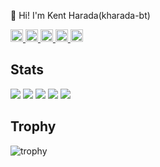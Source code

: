 👋 Hi! I'm Kent Harada(kharada-bt)

<p align="left">
    <a href="https://github.com/kharada-bt">
    <img height="20" src="https://komarev.com/ghpvc/?username=kharada-bt" />
  </a>
  <a href="https://github.com/kharada-bt">
    <img height="20" src="https://img.shields.io/github/followers/kharada-bt?label=follow&logo=github&style=flat" />
  </a>
  <a href="http://qiita.com/KentaHarada">
    <img height="20" src="https://qiita-badge.apiapi.app/s/KentaHarada/posts.svg" />
  </a>
  <a href="http://qiita.com/KentaHarada">
    <img height="20" src="https://qiita-badge.apiapi.app/s/KentaHarada/contributions.svg" />
  </a>
  <a href="https://zenn.dev/kharada">
    <img height="20" src="https://badgen.org/img/zenn/kharada/articles?style=plastic" />
  </a>
</p>

## Stats
![](http://github-profile-summary-cards.vercel.app/api/cards/profile-details?username=kharada-bt&theme=transparent)
![](http://github-profile-summary-cards.vercel.app/api/cards/repos-per-language?username=kharada-bt&theme=transparent)
![](http://github-profile-summary-cards.vercel.app/api/cards/most-commit-language?username=kharada-bt&theme=transparent)
![](http://github-profile-summary-cards.vercel.app/api/cards/stats?username=kharada-bt&theme=transparent)
![](http://github-profile-summary-cards.vercel.app/api/cards/productive-time?username=kharada-bt&theme=transparent&utcOffset=9)

## Trophy
![trophy](https://github-profile-trophy.vercel.app/?username=kharada-bt&theme=transparent)
